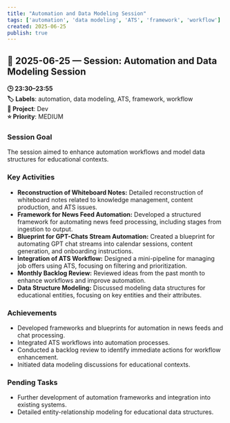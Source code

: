 ```yaml
---
title: "Automation and Data Modeling Session"
tags: ['automation', 'data modeling', 'ATS', 'framework', 'workflow']
created: 2025-06-25
publish: true
---
```


## 📅 2025-06-25 — Session: Automation and Data Modeling Session

**🕒 23:30–23:55**  
**🏷️ Labels**: automation, data modeling, ATS, framework, workflow  
**📂 Project**: Dev  
**⭐ Priority**: MEDIUM  


### Session Goal
The session aimed to enhance automation workflows and model data structures for educational contexts.

### Key Activities
- **Reconstruction of Whiteboard Notes:** Detailed reconstruction of whiteboard notes related to knowledge management, content production, and ATS issues.
- **Framework for News Feed Automation:** Developed a structured framework for automating news feed processing, including stages from ingestion to output.
- **Blueprint for GPT-Chats Stream Automation:** Created a blueprint for automating GPT chat streams into calendar sessions, content generation, and onboarding instructions.
- **Integration of ATS Workflow:** Designed a mini-pipeline for managing job offers using ATS, focusing on filtering and prioritization.
- **Monthly Backlog Review:** Reviewed ideas from the past month to enhance workflows and improve automation.
- **Data Structure Modeling:** Discussed modeling data structures for educational entities, focusing on key entities and their attributes.

### Achievements
- Developed frameworks and blueprints for automation in news feeds and chat processing.
- Integrated ATS workflows into automation processes.
- Conducted a backlog review to identify immediate actions for workflow enhancement.
- Initiated data modeling discussions for educational contexts.

### Pending Tasks
- Further development of automation frameworks and integration into existing systems.
- Detailed entity-relationship modeling for educational data structures.
